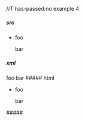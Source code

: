 //T has-passed:no
example 4
##### src
  - foo

	bar
##### xml
<?xml version="1.0" encoding="UTF-8"?>
<!DOCTYPE document SYSTEM "CommonMark.dtd">
<document xmlns="http://commonmark.org/xml/1.0">
  <list type="bullet" tight="false">
    <item>
      <paragraph>
        <text>foo</text>
      </paragraph>
      <paragraph>
        <text>bar</text>
      </paragraph>
    </item>
  </list>
</document>
##### html
<ul>
<li>
<p>foo</p>
<p>bar</p>
</li>
</ul>
#####
